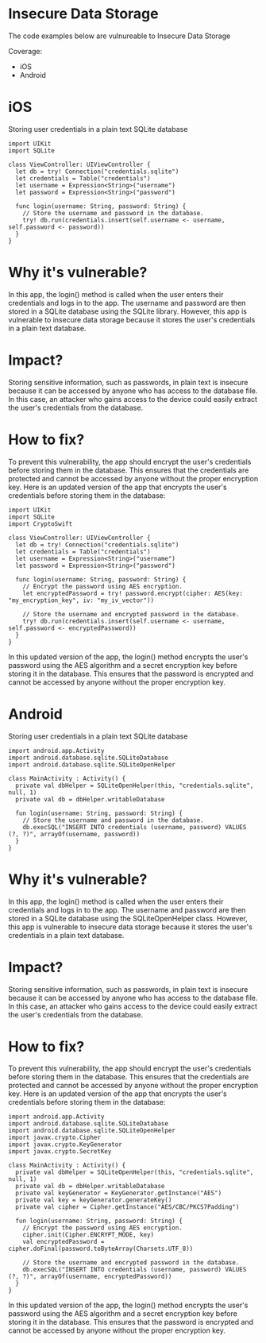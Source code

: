 # Insecure Data Storage

The code examples below are vulnureable to Insecure Data Storage

Coverage:

- iOS
- Android

# iOS

Storing user credentials in a plain text SQLite database

```
import UIKit
import SQLite

class ViewController: UIViewController {
  let db = try! Connection("credentials.sqlite")
  let credentials = Table("credentials")
  let username = Expression<String>("username")
  let password = Expression<String>("password")

  func login(username: String, password: String) {
    // Store the username and password in the database.
    try! db.run(credentials.insert(self.username <- username, self.password <- password))
  }
}
```

# Why it's vulnerable?
In this app, the login() method is called when the user enters their credentials and logs in to the app. The username and password are then stored in a SQLite database using the SQLite library. However, this app is vulnerable to insecure data storage because it stores the user's credentials in a plain text database.

# Impact?
Storing sensitive information, such as passwords, in plain text is insecure because it can be accessed by anyone who has access to the database file. In this case, an attacker who gains access to the device could easily extract the user's credentials from the database.

# How to fix?
To prevent this vulnerability, the app should encrypt the user's credentials before storing them in the database. This ensures that the credentials are protected and cannot be accessed by anyone without the proper encryption key. Here is an updated version of the app that encrypts the user's credentials before storing them in the database:

```
import UIKit
import SQLite
import CryptoSwift

class ViewController: UIViewController {
  let db = try! Connection("credentials.sqlite")
  let credentials = Table("credentials")
  let username = Expression<String>("username")
  let password = Expression<String>("password")

  func login(username: String, password: String) {
    // Encrypt the password using AES encryption.
    let encryptedPassword = try! password.encrypt(cipher: AES(key: "my_encryption_key", iv: "my_iv_vector"))

    // Store the username and encrypted password in the database.
    try! db.run(credentials.insert(self.username <- username, self.password <- encryptedPassword))
  }
}
```

In this updated version of the app, the login() method encrypts the user's password using the AES algorithm and a secret encryption key before storing it in the database. This ensures that the password is encrypted and cannot be accessed by anyone without the proper encryption key. 

# Android

Storing user credentials in a plain text SQLite database

```
import android.app.Activity
import android.database.sqlite.SQLiteDatabase
import android.database.sqlite.SQLiteOpenHelper

class MainActivity : Activity() {
  private val dbHelper = SQLiteOpenHelper(this, "credentials.sqlite", null, 1)
  private val db = dbHelper.writableDatabase

  fun login(username: String, password: String) {
    // Store the username and password in the database.
    db.execSQL("INSERT INTO credentials (username, password) VALUES (?, ?)", arrayOf(username, password))
  }
}
```

# Why it's vulnerable?
In this app, the login() method is called when the user enters their credentials and logs in to the app. The username and password are then stored in a SQLite database using the SQLiteOpenHelper class. However, this app is vulnerable to insecure data storage because it stores the user's credentials in a plain text database.

# Impact?
Storing sensitive information, such as passwords, in plain text is insecure because it can be accessed by anyone who has access to the database file. In this case, an attacker who gains access to the device could easily extract the user's credentials from the database.

# How to fix?
To prevent this vulnerability, the app should encrypt the user's credentials before storing them in the database. This ensures that the credentials are protected and cannot be accessed by anyone without the proper encryption key. Here is an updated version of the app that encrypts the user's credentials before storing them in the database:

```
import android.app.Activity
import android.database.sqlite.SQLiteDatabase
import android.database.sqlite.SQLiteOpenHelper
import javax.crypto.Cipher
import javax.crypto.KeyGenerator
import javax.crypto.SecretKey

class MainActivity : Activity() {
  private val dbHelper = SQLiteOpenHelper(this, "credentials.sqlite", null, 1)
  private val db = dbHelper.writableDatabase
  private val keyGenerator = KeyGenerator.getInstance("AES")
  private val key = keyGenerator.generateKey()
  private val cipher = Cipher.getInstance("AES/CBC/PKCS7Padding")

  fun login(username: String, password: String) {
    // Encrypt the password using AES encryption.
    cipher.init(Cipher.ENCRYPT_MODE, key)
    val encryptedPassword = cipher.doFinal(password.toByteArray(Charsets.UTF_8))

    // Store the username and encrypted password in the database.
    db.execSQL("INSERT INTO credentials (username, password) VALUES (?, ?)", arrayOf(username, encryptedPassword))
  }
}
```

In this updated version of the app, the login() method encrypts the user's password using the AES algorithm and a secret encryption key before storing it in the database. This ensures that the password is encrypted and cannot be accessed by anyone without the proper encryption key.
